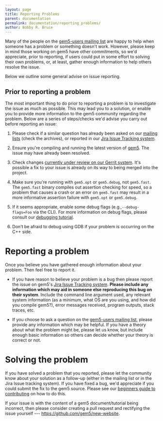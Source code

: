 ```yaml
---
layout: page
title: Reporting Problems
parent: documentation
permalink: documentation/reporting_problems/
author: Bobby R. Bruce
---
```


Many of the people on the [gem5-users mailing list](/mailing_lists) are happy
to help when someone has a problem or something doesn't work. However, please
keep in mind those working on gem5 have other commitments, so we'd appreciate,
prior to reporting, if users could put in some effort to solving their own
problems, or, at least, gather enough information to help others resolve the
issue.

Below we outline some general advise on issue reporting.

## Prior to reporting a problem

The most important thing to do prior to reporting a problem is to investigate
the issue as much as possible. This may lead you to a solution,
or enable you to provide more information to the gem5 community regarding the
problem. Below are a series of steps/checks we'd advise you carry out before
reporting an issue:

1. Please check if a similar question has already been asked on our
[mailing lists](/mailing_lists) (check the archives), or reported in our
[Jira Issue Tracking system](https://gem5.atlassian.net).

2. Ensure you're compiling and running the latest version of [gem5](
https://gem5.googlesource.com). The issue may have already been resolved.

3. Check changes [currently under review on our Gerrit system](
https://gem5-review.googlesource.com/dashboard/self). It's possible a fix to
your issue is already on its way to being merged into the project.

4. Make sure you're running with `gem5.opt` or `gem5.debug`, not `gem5.fast`.
The `gem5.fast` binary compiles out assertion checking for speed, so a problem
that causes a crash or an error on `gem5.fast` may result in a more informative
assertion failure with `gem5.opt` or `gem5.debug`.

5. If it seems appropriate, enable some debug flags (e.g.,`--debug-flags=Foo`
via the CLI). For more information on debug flags, please consult our
[debugging tutorial](/documentation/learning_gem5/part2/debugging).

6. Don't be afraid to debug using GDB if your problem is occurring on the C++
side.

# Reporting a problem

Once you believe you have gathered enough information about your problem. Then
feel free to report it.

* If you have reason to believe your problem is a bug then please report the
issue on gem5's [Jira Issue Tracking system](https://gem5.atlassian.net).
**Please include any information which may aid in someone else reproducing
this bug on their system**. Include the command line argument used, any
relevant system information (as a minimum, what OS are you using, and how
did you compile gem5?), error messages received, program outputs, stack traces,
etc.

* If you choose to ask a question on the [gem5-users mailing list](
/mailing_lists), please provide any information which may be helpful. If you
have a theory about what the problem might be, please let us know, but
include enough basic information so others can decide whether your theory is
correct or not.


# Solving the problem

If you have solved a problem that you reported, please let the community know
about your solution as a follow-up (either in the mailing list or in the Jira
Issue tracking system). If you have fixed a bug, we'd appreciate if you could
submit the fix to the gem5 source. Please see our
[beginners guide to contributing](documentation/contributing_beginners_guide)
on how to do this.

If your issue is with the content of a gem5 document/tutorial being incorrect,
then please consider creating a pull request and rectifying the issue yourself
--- <https://github.com/gem5/new-website>.
